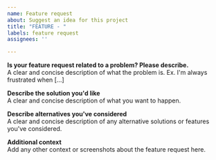 ```yaml
---
name: Feature request  
about: Suggest an idea for this project  
title: "FEATURE - "  
labels: feature request  
assignees: ''  

---
```


**Is your feature request related to a problem? Please describe.**  
A clear and concise description of what the problem is. Ex. I'm always
frustrated when [...]  

**Describe the solution you'd like**  
A clear and concise description of what you want to happen.  

**Describe alternatives you've considered**  
A clear and concise description of any alternative solutions or features you've considered.  

**Additional context**  
Add any other context or screenshots about the feature request here.  

